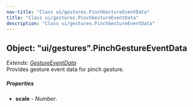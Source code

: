 ```yaml
---
nav-title: "Class ui/gestures.PinchGestureEventData"
title: "Class ui/gestures.PinchGestureEventData"
description: "Class ui/gestures.PinchGestureEventData"
---
```

## Object: "ui/gestures".PinchGestureEventData  
_Extends:_ [_GestureEventData_](../../ui/gestures/GestureEventData.md)  
Provides gesture event data for pinch gesture.

##### Properties
 - **scale** - _Number_.